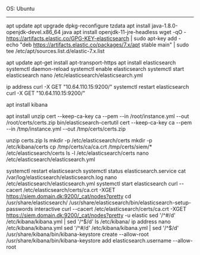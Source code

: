 OS: Ubuntu

-----------------

apt update
apt upgrade
dpkg-reconfigure tzdata
apt install java-1.8.0-openjdk-devel.x86_64
java
apt install openjdk-11-jre-headless
wget -qO - https://artifacts.elastic.co/GPG-KEY-elasticsearch | sudo apt-key add -
echo "deb https://artifacts.elastic.co/packages/7.x/apt stable main" | sudo tee /etc/apt/sources.list.d/elastic-7.x.list

apt update
apt-get install apt-transport-https
apt install elasticsearch
systemctl daemon-reload
systemctl enable elasticsearch
systemctl start elasticsearch
nano /etc/elasticsearch/elasticsearch.yml

ip address
curl -X GET "10.64.110.15:9200/"
systemctl restart elasticsearch
curl -X GET "10.64.110.15:9200/"

apt install kibana

apt install unzip
cert --keep-ca-key ca --pem --in /root/instance.yml --out /root/certs/certs.zip
bin/elasticsearch-certutil cert --keep-ca-key ca --pem --in /tmp/instance.yml --out /tmp/certs/certs.zip

unzip certs.zip
ls
mkdir -p /etc/elasticsearch/certs
mkdir -p /etc/kibana/certs
cp /tmp/certs/ca/ca.crt /tmp/certs/siem/* /etc/elasticsearch/certs
ls -l /etc/elasticsearch/certs
nano /etc/elasticsearch/elasticsearch.yml

systemctl restart elasticsearch
systemctl status elasticsearch.service
cat /var/log/elasticsearch/elasticsearch.log
nano /etc/elasticsearch/elasticsearch.yml
systemctl start elasticsearch
curl --cacert /etc/elasticsearch/certs/ca.crt -XGET https://siem.domain.dk:9200/_cat/nodes?pretty
cd /usr/share/elasticsearch/
/usr/share/elasticsearch/bin/elasticsearch-setup-passwords interactive
curl --cacert /etc/elasticsearch/certs/ca.crt -XGET https://siem.domain.dk:9200/_cat/nodes?pretty -u elastic
sed  '/^#/d' /etc/kibana/kibana.yml | sed '/^$/d'
ls /etc/kibana/
ip address
nano /etc/kibana/kibana.yml
sed  '/^#/d' /etc/kibana/kibana.yml | sed '/^$/d'
/usr/share/kibana/bin/kibana-keystore create --allow-root
/usr/share/kibana/bin/kibana-keystore add elasticsearch.username --allow-root


